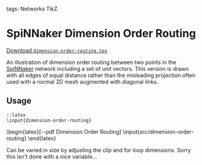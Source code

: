 tags: Networks
      TikZ

SpiNNaker Dimension Order Routing
=================================

[Download `dimension-order-routing.tex`](file://src/dimension-order-routing.tex)

An illustration of dimension order routing between two points in the
[SpiNNaker](http://apt.cs.man.ac.uk/projects/SpiNNaker/) network including a set
of unit vectors. This version is drawn with all edges of equal distance rather
than the misleading projection often used with a normal 2D mesh augmented with
diagonal links.

Usage
-----

	::latex
	\input{dimension-order-routing}

\begin{latex}[--pdf Dimension Order Routing]
	\input{src/dimension-order-routing}
\end{latex}

Can be varied in size by adjusting the clip and for loop dimensions. Sorry this
isn't done with a nice variable...
